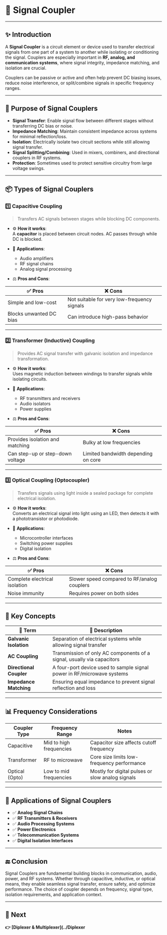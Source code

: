 # 🔀 Signal Coupler

---

## ✨ Introduction

A **Signal Coupler** is a circuit element or device used to transfer electrical signals from one part of a system to another while isolating or conditioning the signal. Couplers are especially important in **RF, analog, and communication systems**, where signal integrity, impedance matching, and isolation are crucial.

Couplers can be passive or active and often help prevent DC biasing issues, reduce noise interference, or split/combine signals in specific frequency ranges.

---

## 🔹 Purpose of Signal Couplers

- **Signal Transfer**: Enable signal flow between different stages without transferring DC bias or noise.
- **Impedance Matching**: Maintain consistent impedance across systems for minimal reflection/loss.
- **Isolation**: Electrically isolate two circuit sections while still allowing signal transfer.
- **Signal Splitting/Combining**: Used in mixers, combiners, and directional couplers in RF systems.
- **Protection**: Sometimes used to protect sensitive circuitry from large voltage swings.

---

## 📦 Types of Signal Couplers

### 1️⃣ **Capacitive Coupling**

> Transfers AC signals between stages while blocking DC components.

- ⚙️ **How it works**:  
  A **capacitor** is placed between circuit nodes. AC passes through while DC is blocked.

- 📡 **Applications**:  
  - Audio amplifiers  
  - RF signal chains  
  - Analog signal processing

- ⚖️ **Pros and Cons**:

| ✅ Pros                     | ❌ Cons                          |
|-----------------------------|----------------------------------|
| Simple and low-cost         | Not suitable for very low-frequency signals |
| Blocks unwanted DC bias     | Can introduce high-pass behavior |

---

### 2️⃣ **Transformer (Inductive) Coupling**

> Provides AC signal transfer with galvanic isolation and impedance transformation.

- ⚙️ **How it works**:  
  Uses magnetic induction between windings to transfer signals while isolating circuits.

- 📡 **Applications**:  
  - RF transmitters and receivers  
  - Audio isolators  
  - Power supplies

- ⚖️ **Pros and Cons**:

| ✅ Pros                           | ❌ Cons                          |
|----------------------------------|----------------------------------|
| Provides isolation and matching  | Bulky at low frequencies         |
| Can step-up or step-down voltage | Limited bandwidth depending on core |

---

### 3️⃣ **Optical Coupling (Optocoupler)**

> Transfers signals using light inside a sealed package for complete electrical isolation.

- ⚙️ **How it works**:  
  Converts an electrical signal into light using an LED, then detects it with a phototransistor or photodiode.

- 📡 **Applications**:  
  - Microcontroller interfaces  
  - Switching power supplies  
  - Digital isolation

- ⚖️ **Pros and Cons**:

| ✅ Pros                     | ❌ Cons                          |
|-----------------------------|----------------------------------|
| Complete electrical isolation | Slower speed compared to RF/analog couplers |
| Noise immunity              | Requires power on both sides     |

---

## 🧠 Key Concepts

| 🔑 Term               | 📖 Description                                                                |
|-----------------------|-------------------------------------------------------------------------------|
| **Galvanic Isolation** | Separation of electrical systems while allowing signal transfer              |
| **AC Coupling**        | Transmission of only AC components of a signal, usually via capacitors       |
| **Directional Coupler**| A four-port device used to sample signal power in RF/microwave systems       |
| **Impedance Matching** | Ensuring equal impedance to prevent signal reflection and loss               |

---

## 📊 Frequency Considerations

| Coupler Type       | Frequency Range         | Notes                                                    |
|--------------------|-------------------------|----------------------------------------------------------|
| Capacitive         | Mid to high frequencies | Capacitor size affects cutoff frequency                  |
| Transformer        | RF to microwave          | Core size limits low-frequency performance               |
| Optical (Opto)     | Low to mid frequencies   | Mostly for digital pulses or slow analog signals         |

---

## 📌 Applications of Signal Couplers

- ✅ **Analog Signal Chains**  
- ✅ **RF Transmitters & Receivers**  
- ✅ **Audio Processing Systems**  
- ✅ **Power Electronics**  
- ✅ **Telecommunication Systems**  
- ✅ **Digital Isolation Interfaces**

---

## 🔚 Conclusion

Signal Couplers are fundamental building blocks in communication, audio, power, and RF systems. Whether through capacitive, inductive, or optical means, they enable seamless signal transfer, ensure safety, and optimize performance. The choice of coupler depends on frequency, signal type, isolation requirements, and application context.

---

## 🔹 Next
**👉 [Diplexer & Multiplexer](../Diplexer**  

